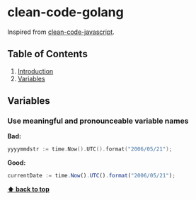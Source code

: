 # clean-code-golang

Inspired from [clean-code-javascript](https://github.com/ryanmcdermott/clean-code-javascript).

## Table of Contents

1. [Introduction](#introduction)
2. [Variables](#variables)



## **Variables**

### Use meaningful and pronounceable variable names

**Bad:**
```go
yyyymmdstr := time.Now().UTC().format("2006/05/21");
```

**Good:**

```javascript
currentDate := time.Now().UTC().format("2006/05/21");
```

**[⬆ back to top](#table-of-contents)**





